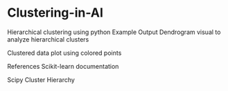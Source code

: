 # Clustering-in-AI
Hierarchical clustering using python
Example Output
Dendrogram visual to analyze hierarchical clusters

Clustered data plot using colored points

References
Scikit-learn documentation

Scipy Cluster Hierarchy
